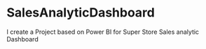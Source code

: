 # SalesAnalyticDashboard
I create a Project based on Power BI for Super Store Sales analytic Dashboard
